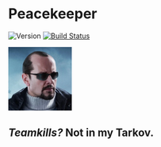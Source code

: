 # Peacekeeper
![Version](https://img.shields.io/github/package-json/v/nicholaiii/peacekeeper)
[![Build Status](https://travis-ci.com/Nicholaiii/Peacekeeper.svg?branch=main)](https://travis-ci.com/Nicholaiii/Peacekeeper)

<img alt="Image of Peacekeeper" src="pk.png" height=128 width=128 />

## *Teamkills?* Not in my Tarkov.

